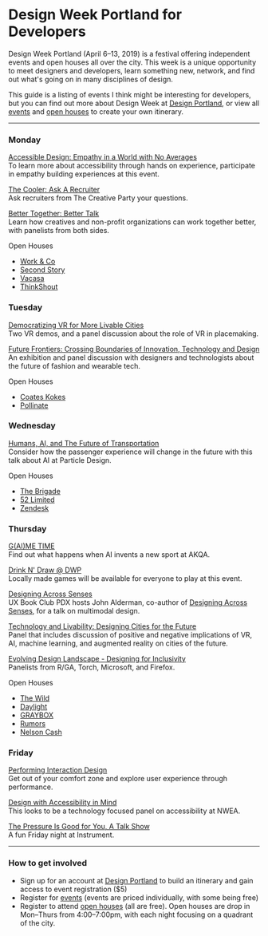 # Design Week Portland for Developers

Design Week Portland (April 6–13, 2019) is a festival offering independent events and open houses all over the city. This week is a unique opportunity to meet designers and developers, learn something new, network, and find out what's going on in many disciplines of design.

This guide is a listing of events I think might be interesting for developers, but you can find out more about Design Week at [Design Portland](https://designportland.org/), or view all [events](https://designportland.org/festival/2019/schedule) and [open houses](https://designportland.org/festival/2019/open-houses) to create your own itinerary.

---

### Monday
[Accessible Design: Empathy in a World with No Averages](https://designportland.org/festival/2019/schedule/accessible-design-empathy-in-a-world-with-no-averages)<br>
To learn more about accessibility through hands on experience, participate in empathy building experiences at this event.

[The Cooler: Ask A Recruiter](https://designportland.org/festival/2019/schedule/the-cooler-ask-a-recruiter)<br>
Ask recruiters from The Creative Party your questions.

[Better Together: Better Talk](https://designportland.org/festival/2019/schedule/better-together-better-talk)<br>
Learn how creatives and non-profit organizations can work together better, with panelists from both sides.

Open Houses
- [Work & Co](https://designportland.org/festival/2019/open-houses/work-co)
- [Second Story](https://designportland.org/festival/2019/open-houses/second-story)
- [Vacasa](https://designportland.org/festival/2019/open-houses/vacasa)
- [ThinkShout](https://designportland.org/festival/2019/open-houses/think-shout-happy-hour)

### Tuesday
[Democratizing VR for More Livable Cities](https://designportland.org/festival/2019/schedule/democratizing-vr-for-more-livable-cities)<br>
Two VR demos, and a panel discussion about the role of VR in placemaking.

[Future Frontiers: Crossing Boundaries of Innovation, Technology and Design](https://designportland.org/festival/2019/schedule/future-frontiers-crossing-boundaries-of-innovation-technology-and-design-what-does-this-mean-for-the-future-role-of-designers-makers-and-brands-an-exhibit-and-discussion-with-francis-bitonti-asher-levine-billie-whitehouse)<br>
An exhibition and panel discussion with designers and technologists about the future of fashion and wearable tech.

Open Houses
- [Coates Kokes](https://designportland.org/festival/2019/open-houses/coates-kokes)
- [Pollinate](https://designportland.org/festival/2019/open-houses/pollinate-inc)

### Wednesday
[Humans, AI, and The Future of Transportation](https://designportland.org/festival/2019/schedule/humans-ai-and-the-future-of-transportation)<br>
Consider how the passenger experience will change in the future with this talk about AI at Particle Design.

Open Houses
- [The Brigade](https://designportland.org/festival/2019/open-houses/the-brigade)
- [52 Limited](https://designportland.org/festival/2019/open-houses/52-limited)
- [Zendesk](https://designportland.org/festival/2019/open-houses/zendesk)

### Thursday
[G(AI)ME TIME](https://designportland.org/festival/2019/schedule/gaime-time)<br>
Find out what happens when AI invents a new sport at AKQA.

[Drink N' Draw @ DWP](https://designportland.org/festival/2019/schedule/portland-indie-game-squad-presents-drink-n-draw-dwp)<br>
Locally made games will be available for everyone to play at this event.

[Designing Across Senses](https://designportland.org/festival/2019/schedule/designing-across-senses)<br>
UX Book Club PDX hosts John Alderman, co-author of [Designing Across Senses](http://shop.oreilly.com/product/0636920049500.do), for a talk on multimodal design.

[Technology and Livability: Designing Cities for the Future](https://designportland.org/festival/2019/schedule/technology-and-livability-designing-cities-for-the-future)<br>
Panel that includes discussion of positive and negative implications of VR, AI, machine learning, and augmented reality on cities of the future.

[Evolving Design Landscape - Designing for Inclusivity](https://designportland.org/festival/2019/schedule/evolving-design-landscape-designing-for-inclusivity)<br>
Panelists from R/GA, Torch, Microsoft, and Firefox.

Open Houses
- [The Wild](https://designportland.org/festival/2019/open-houses/the-wild)
- [Daylight](https://designportland.org/festival/2019/open-houses/daylight-wine-x-design)
- [GRAYBOX](https://designportland.org/festival/2019/open-houses/graybox-your-partner-in-digital)
- [Rumors](https://designportland.org/festival/2019/open-houses/rumors)
- [Nelson Cash](https://designportland.org/festival/2019/open-houses/nelson-cash)

### Friday
[Performing Interaction Design](https://designportland.org/festival/2019/schedule/performing-interaction-design)<br>
Get out of your comfort zone and explore user experience through performance.

[Design with Accessibility in Mind](https://designportland.org/festival/2019/schedule/design-with-accessibility-in-mind)<br>
This looks to be a technology focused panel on accessibility at NWEA.

[The Pressure Is Good for You, A Talk Show](https://designportland.org/festival/2019/schedule/the-pressure-is-good-for-you-a-talk-show)<br>
A fun Friday night at Instrument.

---

### How to get involved
- Sign up for an account at [Design Portland](https://designportland.org/) to build an itinerary and gain access to event registration ($5)
- Register for [events](https://designportland.org/festival/2019/schedule) (events are priced individually, with some being free)
- Register to attend [open houses](https://designportland.org/festival/2019/open-houses) (all are free). Open houses are drop in Mon–Thurs from 4:00–7:00pm, with each night focusing on a quadrant of the city.
